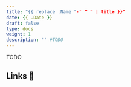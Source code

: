 ```yaml
---
title: "{{ replace .Name "-" " " | title }}"
date: {{ .Date }}
draft: false
type: docs
weight: 1
description: "" #TODO
---
```


TODO

## Links 🔗
